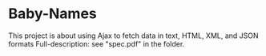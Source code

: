 # Baby-Names
This project is about using Ajax to fetch data in text, HTML, XML, and JSON formats
Full-description: see "spec.pdf" in the folder.
